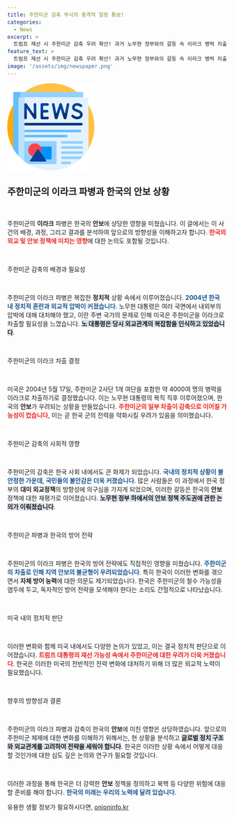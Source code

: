 ```yaml
---
title: 주한미군 감축 부시의 충격적 일방 통보!
categories:
  - News
excerpt: >
  트럼프 재선 시 주한미군 감축 우려 확산! 과거 노무현 정부와의 갈등 속 이라크 병력 차출이 주한미군의 향후 운명을 좌우할 가능성이 제기된다. 한미 동맹의 미래는 과연 어떻게 될까?
feature_text: >
  트럼프 재선 시 주한미군 감축 우려 확산! 과거 노무현 정부와의 갈등 속 이라크 병력 차출이 주한미군의 향후 운명을 좌우할 가능성이 제기된다. 한미 동맹의 미래는 과연 어떻게 될까?
image: '/assets/img/newspaper.png'
---
```


<p><img src="/assets/img/newspaper.png" alt="kimp 속보" /></p>

<h2 data-ke-size="size26">주한미군의 이라크 파병과 한국의 안보 상황</h2>

<p data-ke-size="size16">&nbsp;</p>

<p>주한미군의 <b>이라크</b> 파병은 한국의 <b>안보</b>에 상당한 영향을 미쳤습니다. 이 글에서는 이 사건의 배경, 과정, 그리고 결과를 분석하여 앞으로의 방향성을 이해하고자 합니다. <b><span style="color: #ee2323;">한국의 외교 및 안보 정책에 미치는 영향</span></b>에 대한 논의도 포함될 것입니다. </p>

<p data-ke-size="size16">&nbsp;</p>

<p>주한미군 감축의 배경과 필요성</p>

<p data-ke-size="size16">&nbsp;</p>

<p>주한미군의 이라크 파병은 복잡한 <b>정치적</b> 상황 속에서 이루어졌습니다. <b><span style="color: #1a5490;">2004년 한국 내 정치적 혼란과 외교적 압박이 커졌습니다</span></b>. 노무현 대통령은 여러 국면에서 내외부의 압박에 대해 대처해야 했고, 이란 주변 국가의 문제로 인해 미국은 주한미군을 이라크로 차출할 필요성을 느꼈습니다. <b><span style="background-color: #21538527;">노 대통령은 당시 외교관계의 복잡함을 인식하고 있었습니다</span></b>. </p>

<p data-ke-size="size16">&nbsp;</p>

<p>주한미군의 이라크 차출 결정</p>

<p data-ke-size="size16">&nbsp;</p>

<p>미국은 2004년 5월 17일, 주한미군 2사단 1개 여단을 포함한 약 4000여 명의 병력을 이라크로 차출하기로 결정했습니다. 이는 노무현 대통령의 복직 직후 이루어졌으며, 한국의 <b>안보</b>가 우려되는 상황을 만들었습니다. <b><span style="color: #ee2323;">주한미군의 일부 차출이 감축으로 이어질 가능성이 컸습니다</span></b>, 이는 곧 한국 군의 전력을 약화시킬 우려가 있음을 의미했습니다.</p>

<p data-ke-size="size16">&nbsp;</p>

<p>주한미군 감축의 사회적 영향</p>

<p data-ke-size="size16">&nbsp;</p>

<p>주한미군의 감축은 한국 사회 내에서도 큰 화제가 되었습니다. <b><span style="color: #1a5490;">국내의 정치적 상황이 불안정한 가운데, 국민들의 불안감은 더욱 커졌습니다</span></b>. 많은 사람들은 이 과정에서 한국 정부의 <b>대미 외교정책</b>의 방향성에 의구심을 가지게 되었으며, 이러한 갈등은 한국의 <b>안보</b> 정책에 대한 재평가로 이어졌습니다. <b><span style="background-color: #21538527;">노무현 정부 하에서의 안보 정책 주도권에 관한 논의가 이뤄졌습니다</span></b>.</p>

<p data-ke-size="size16">&nbsp;</p>

<p>주한미군 파병과 한국의 방어 전략</p>

<p data-ke-size="size16">&nbsp;</p>

<p>주한미군의 이라크 파병은 한국의 방어 전략에도 직접적인 영향을 미쳤습니다. <b><span style="color: #1a5490;">주한미군의 차출로 인해 지역 안보의 불균형이 우려되었습니다</span></b>. 특히 한국이 이러한 변화를 겪으면서 <b>자체 방어 능력</b>에 대한 의문도 제기되었습니다. 한국은 주한미군의 철수 가능성을 염두에 두고, 독자적인 방어 전략을 모색해야 한다는 소리도 간헐적으로 나타났습니다. </p>

<p data-ke-size="size16">&nbsp;</p>

<p>미국 내의 정치적 판단</p>

<p data-ke-size="size16">&nbsp;</p>

<p>이러한 변화와 함께 미국 내에서도 다양한 논의가 있었고, 이는 결국 정치적 판단으로 이어졌습니다. <b><span style="color: #ee2323;">트럼프 대통령의 재선 가능성 속에서 주한미군에 대한 우려가 더욱 커졌습니다</span></b>. 한국은 이러한 미국의 전반적인 전략 변화에 대처하기 위해 더 많은 외교적 노력이 필요했습니다. </p>

<p data-ke-size="size16">&nbsp;</p>

<p>향후의 방향성과 결론</p>

<p data-ke-size="size16">&nbsp;</p>

<p>주한미군의 이라크 파병과 감축이 한국의 <b>안보</b>에 미친 영향은 상당하였습니다. 앞으로의 주한미군 체제에 대한 변화를 이해하기 위해서는, 현 상황을 분석하고 <b><span style="background-color: #21538527;">글로벌 정치 구조와 외교관계를 고려하여 전략을 세워야 합니다</span></b>. 한국은 이러한 상황 속에서 어떻게 대응할 것인가에 대한 심도 깊은 논의와 연구가 필요할 것입니다. </p>

<p data-ke-size="size16">&nbsp;</p>

<p>이러한 과정을 통해 한국은 더 강력한 <b>안보</b> 정책을 정의하고 북핵 등 다양한 위험에 대응할 준비를 해야 합니다. <b><span style="color: #1a5490;">한국의 미래는 우리의 노력에 달려 있습니다</span></b>.</p>
유용한 생활 정보가 필요하시다면, <a href="https://onioninfo.kr" rel="dofollow">onioninfo.kr</a>


